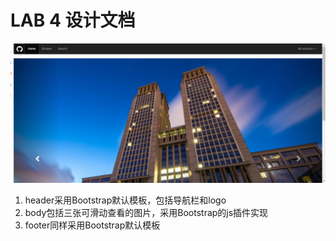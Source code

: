 LAB 4 设计文档
==========

![主页](./images/主页.png)

1.	header采用Bootstrap默认模板，包括导航栏和logo
2.	body包括三张可滑动查看的图片，采用Bootstrap的js插件实现
3.	footer同样采用Bootstrap默认模板

